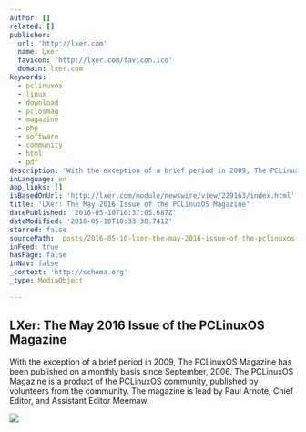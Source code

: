 ```yaml
---
author: []
related: []
publisher:
  url: 'http://lxer.com'
  name: Lxer
  favicon: 'http://lxer.com/favicon.ico'
  domain: lxer.com
keywords:
  - pclinuxos
  - linux
  - download
  - pclosmag
  - magazine
  - php
  - software
  - community
  - html
  - pdf
description: 'With the exception of a brief period in 2009, The PCLinuxOS Magazine has been published on a monthly basis since September, 2006. The PCLinuxOS Magazine is a product of the PCLinuxOS community, published by volunteers from the community. The magazine is lead by Paul Arnote, Chief Editor, and Assistant Editor Meemaw.'
inLanguage: en
app_links: []
isBasedOnUrl: 'http://lxer.com/module/newswire/view/229163/index.html'
title: 'LXer: The May 2016 Issue of the PCLinuxOS Magazine'
datePublished: '2016-05-10T10:37:05.687Z'
dateModified: '2016-05-10T10:33:38.741Z'
starred: false
sourcePath: _posts/2016-05-10-lxer-the-may-2016-issue-of-the-pclinuxos-magazine.md
inFeed: true
hasPage: false
inNav: false
_context: 'http://schema.org'
_type: MediaObject

---
```

<article style=""><h1>LXer: The May 2016 Issue of the PCLinuxOS Magazine</h1><p>With the exception of a brief period in 2009, The PCLinuxOS Magazine has been published on a monthly basis since September, 2006. The PCLinuxOS Magazine is a product of the PCLinuxOS community, published by volunteers from the community. The magazine is lead by Paul Arnote, Chief Editor, and Assistant Editor Meemaw.</p><img src="http://lxer.com/images/lxer.png" /></article>